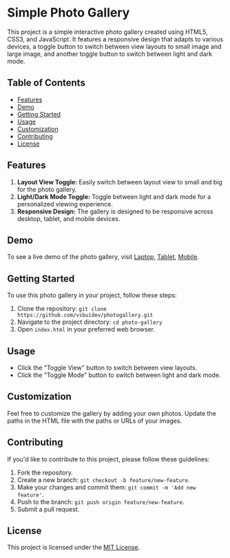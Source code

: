 # Simple Photo Gallery

This project is a simple interactive photo gallery created using HTML5, CSS3, and JavaScript. It features a responsive design that adapts to various devices, a toggle button to switch between view layouts to small image and large image, and another toggle button to switch between light and dark mode.

## Table of Contents

- [Features](#features)
- [Demo](#demo)
- [Getting Started](#getting-started)
- [Usage](#usage)
- [Customization](#customization)
- [Contributing](#contributing)
- [License](#license)

## Features

1. **Layout View Toggle:** Easily switch between layout view to small and big for the photo gallery.
2. **Light/Dark Mode Toggle:** Toggle between light and dark mode for a personalized viewing experience.
3. **Responsive Design:** The gallery is designed to be responsive across desktop, tablet, and mobile devices.

## Demo

To see a live demo of the photo gallery, visit [Laptop](./demo/Laptop.jpeg), [Tablet](./demo/Tablet.jpeg), [Mobile](./demo/Mobile.jpeg).

## Getting Started

To use this photo gallery in your project, follow these steps:

1. Clone the repository: `git clone https://github.com/vsbuidev/photogallery.git`
2. Navigate to the project directory: `cd photo-gallery`
3. Open `index.html` in your preferred web browser.

## Usage

- Click the "Toggle View" button to switch between view layouts.
- Click the "Toggle Mode" button to switch between light and dark mode.

## Customization

Feel free to customize the gallery by adding your own photos. Update the paths in the HTML file with the paths or URLs of your images.

## Contributing

If you'd like to contribute to this project, please follow these guidelines:

1. Fork the repository.
2. Create a new branch: `git checkout -b feature/new-feature`.
3. Make your changes and commit them: `git commit -m 'Add new feature'`.
4. Push to the branch: `git push origin feature/new-feature`.
5. Submit a pull request.

## License

This project is licensed under the [MIT License](LICENSE).
